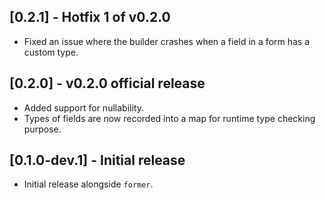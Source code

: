 ## [0.2.1] - Hotfix 1 of v0.2.0

- Fixed an issue where the builder crashes when a field in a form has a custom type.

## [0.2.0] - v0.2.0 official release

- Added support for nullability.
- Types of fields are now recorded into a map for runtime type checking purpose.

## [0.1.0-dev.1] - Initial release

- Initial release alongside `former`.
